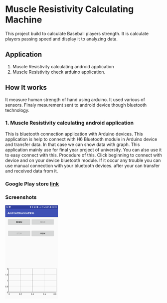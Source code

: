 # Muscle Resistivity Calculating Machine
This project build to calculate Baseball players strength. It is calculate players passing speed and display it to analyzing data.




## Application
1. Muscle Resistivity calculating android application
2. Muscle Resistivity check arduino application.

## How It works
  It measure human strength of hand using arduino. It used various of sensors. Finaly mesurement sent to android device though bluetooth technology.
  
### 1. Muscle Resistivity calculating android application
This is bluetooth connection application with Arduino devices. This application is help to connect with H6 Bluetooth module in Arduino device and transfer data. In that case we can show data with graph. This application mainly use for final year project of university. You can also use it to easy connect with this.
Procedure of this. Click beginning to connect with device and on your device bluetooth module. If it occur any trouble you can use manual connection with your bluetooth devices. after your can transfer and received data from it.


  
  ### Google Play store [link](https://play.google.com/store/apps/details?id=com.xiteb.randikawann.bluetoothh6&hl=en)
  
  ### Screenshots
  <img src="branchscreenshot/1.png" height="300" />
  
